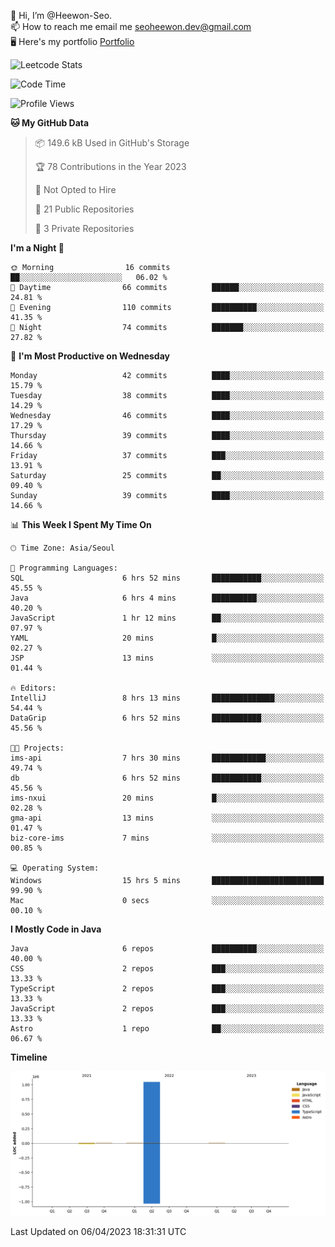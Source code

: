 👋 Hi, I’m @Heewon-Seo.  
📫 How to reach me email me seoheewon.dev@gmail.com   
🖥 Here's my portfolio [Portfolio](https://haileynotes.notion.site/HEEWON-SEO-f98fe97412ee4a6a94fd24fe6832f84c)

![Leetcode Stats](https://leetcode.card.workers.dev/?username=Heewon-Seo)

 <!--START_SECTION:waka-->
![Code Time](http://img.shields.io/badge/Code%20Time-376%20hrs%2025%20mins-blue)

![Profile Views](http://img.shields.io/badge/Profile%20Views-0-blue)

**🐱 My GitHub Data** 

> 📦 149.6 kB Used in GitHub's Storage 
 > 
> 🏆 78 Contributions in the Year 2023
 > 
> 🚫 Not Opted to Hire
 > 
> 📜 21 Public Repositories 
 > 
> 🔑 3 Private Repositories 
 > 
**I'm a Night 🦉** 

```text
🌞 Morning                16 commits          ██░░░░░░░░░░░░░░░░░░░░░░░   06.02 % 
🌆 Daytime                66 commits          ██████░░░░░░░░░░░░░░░░░░░   24.81 % 
🌃 Evening                110 commits         ██████████░░░░░░░░░░░░░░░   41.35 % 
🌙 Night                  74 commits          ███████░░░░░░░░░░░░░░░░░░   27.82 % 
```
📅 **I'm Most Productive on Wednesday** 

```text
Monday                   42 commits          ████░░░░░░░░░░░░░░░░░░░░░   15.79 % 
Tuesday                  38 commits          ████░░░░░░░░░░░░░░░░░░░░░   14.29 % 
Wednesday                46 commits          ████░░░░░░░░░░░░░░░░░░░░░   17.29 % 
Thursday                 39 commits          ████░░░░░░░░░░░░░░░░░░░░░   14.66 % 
Friday                   37 commits          ███░░░░░░░░░░░░░░░░░░░░░░   13.91 % 
Saturday                 25 commits          ██░░░░░░░░░░░░░░░░░░░░░░░   09.40 % 
Sunday                   39 commits          ████░░░░░░░░░░░░░░░░░░░░░   14.66 % 
```


📊 **This Week I Spent My Time On** 

```text
🕑︎ Time Zone: Asia/Seoul

💬 Programming Languages: 
SQL                      6 hrs 52 mins       ███████████░░░░░░░░░░░░░░   45.55 % 
Java                     6 hrs 4 mins        ██████████░░░░░░░░░░░░░░░   40.20 % 
JavaScript               1 hr 12 mins        ██░░░░░░░░░░░░░░░░░░░░░░░   07.97 % 
YAML                     20 mins             █░░░░░░░░░░░░░░░░░░░░░░░░   02.27 % 
JSP                      13 mins             ░░░░░░░░░░░░░░░░░░░░░░░░░   01.44 % 

🔥 Editors: 
IntelliJ                 8 hrs 13 mins       ██████████████░░░░░░░░░░░   54.44 % 
DataGrip                 6 hrs 52 mins       ███████████░░░░░░░░░░░░░░   45.56 % 

🐱‍💻 Projects: 
ims-api                  7 hrs 30 mins       ████████████░░░░░░░░░░░░░   49.74 % 
db                       6 hrs 52 mins       ███████████░░░░░░░░░░░░░░   45.56 % 
ims-nxui                 20 mins             █░░░░░░░░░░░░░░░░░░░░░░░░   02.28 % 
gma-api                  13 mins             ░░░░░░░░░░░░░░░░░░░░░░░░░   01.47 % 
biz-core-ims             7 mins              ░░░░░░░░░░░░░░░░░░░░░░░░░   00.85 % 

💻 Operating System: 
Windows                  15 hrs 5 mins       █████████████████████████   99.90 % 
Mac                      0 secs              ░░░░░░░░░░░░░░░░░░░░░░░░░   00.10 % 
```

**I Mostly Code in Java** 

```text
Java                     6 repos             ██████████░░░░░░░░░░░░░░░   40.00 % 
CSS                      2 repos             ███░░░░░░░░░░░░░░░░░░░░░░   13.33 % 
TypeScript               2 repos             ███░░░░░░░░░░░░░░░░░░░░░░   13.33 % 
JavaScript               2 repos             ███░░░░░░░░░░░░░░░░░░░░░░   13.33 % 
Astro                    1 repo              ██░░░░░░░░░░░░░░░░░░░░░░░   06.67 % 
```



**Timeline**

![Lines of Code chart](https://raw.githubusercontent.com/Heewon-Seo/Heewon-Seo/main/assets/bar_graph.png)


 Last Updated on 06/04/2023 18:31:31 UTC
<!--END_SECTION:waka-->


